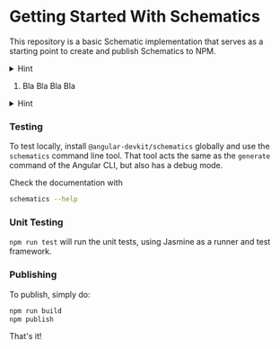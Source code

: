 # Getting Started With Schematics

This repository is a basic Schematic implementation that serves as a starting point to create and publish Schematics to NPM.


<details>
<summary>Hint</summary>
<p>
  
```HTML
<b>test</b>  
```

</p>
</details>


1. Bla
  Bla Bla Bla
  
  <details>
  <summary>Hint</summary>
  <p>

  ```HTML
  <b>test</b>  
  ```

  </p>
  </details>


### Testing

To test locally, install `@angular-devkit/schematics` globally and use the `schematics` command line tool. That tool acts the same as the `generate` command of the Angular CLI, but also has a debug mode.

Check the documentation with
```bash
schematics --help
```

### Unit Testing

`npm run test` will run the unit tests, using Jasmine as a runner and test framework.

### Publishing

To publish, simply do:

```bash
npm run build
npm publish
```

That's it!
 
